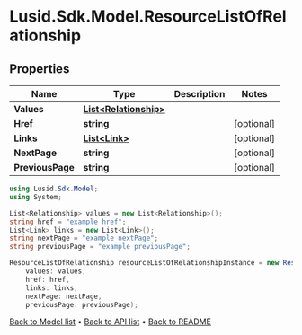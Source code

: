 # Lusid.Sdk.Model.ResourceListOfRelationship

## Properties

Name | Type | Description | Notes
------------ | ------------- | ------------- | -------------
**Values** | [**List&lt;Relationship&gt;**](Relationship.md) |  | 
**Href** | **string** |  | [optional] 
**Links** | [**List&lt;Link&gt;**](Link.md) |  | [optional] 
**NextPage** | **string** |  | [optional] 
**PreviousPage** | **string** |  | [optional] 

```csharp
using Lusid.Sdk.Model;
using System;

List<Relationship> values = new List<Relationship>();
string href = "example href";
List<Link> links = new List<Link>();
string nextPage = "example nextPage";
string previousPage = "example previousPage";

ResourceListOfRelationship resourceListOfRelationshipInstance = new ResourceListOfRelationship(
    values: values,
    href: href,
    links: links,
    nextPage: nextPage,
    previousPage: previousPage);
```

[Back to Model list](../README.md#documentation-for-models) &#8226; [Back to API list](../README.md#documentation-for-api-endpoints) &#8226; [Back to README](../README.md)
